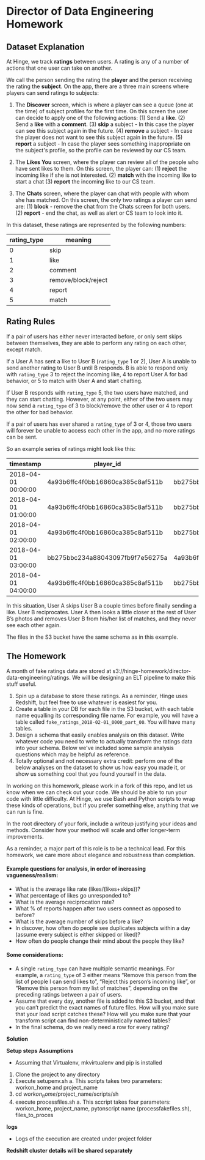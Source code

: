 # Director of Data Engineering Homework

## Dataset Explanation
At Hinge, we track **ratings** between users. A rating is any of a number of actions that one user can take on another. 

We call the person sending the rating the **player** and the person receiving the rating the **subject**. On the app, there are a three main screens where players can send ratings to subjects:

1. The **Discover** screen, which is where a player can see a queue (one at the time) of subject profiles for the first time. On this screen the user can decide to apply one of the following actions:
	(1) Send a **like**.
	(2) Send a **like** with a **comment**.
	(3) **skip** a subject - In this case the player can see this subject again in the future. 
	(4) **remove** a subject - In case the player does not want to see this subject again in the future. 
	(5) **report** a subject - In case the player sees something inappropriate on the subject's profile, so the profile can be reviewed by our CS team.

2. The **Likes You** screen, where the player can review all of the people who have sent likes to them. On this screen, the player can:
	(1) **reject** the incoming like if she is not interested. 
	(2) **match** with the incoming like to start a chat 
	(3) **report** the incoming like to our CS team.

3. The **Chats** screen, where the player can chat with people with whom she has matched. On this screen, the only two ratings a player can send are:
	(1) **block** - remove the chat from the Chats screen for both users.
	(2) **report** - end the chat, as well as alert or CS team to look into it.

In this dataset, these ratings are represented by the following numbers:

| rating_type | meaning                           |
|-------------|-----------------------------------|
| 0           | skip                              |
| 1           | like                              |
| 2           | comment                           |
| 3           | remove/block/reject               |
| 4           | report                            |
| 5           | match                             |

 
## Rating Rules 
If a pair of users has either never interacted before, or only sent skips between themselves, they are able to perform any rating on each other, except match.

If a User A has sent a like to User B (`rating_type` 1 or 2), User A is unable to send another rating to User B until B responds. B is able to respond only with `rating_type` 3 to reject the incoming like, 4 to report User A for bad behavior, or 5 to match with User A and start chatting.

If User B responds with `rating_type` 5, the two users have matched, and they can start chatting. However, at any point, either of the two users may now send a `rating_type` of 3 to block/remove the other user or 4 to report the other for bad behavior.

If a pair of users has ever shared a `rating_type` of 3 or 4, those two users will forever be unable to access each other in the app, and no more ratings can be sent.

So an example series of ratings might look like this:

| timestamp           | player_id                        | subject_id                       | rating_type |
|---------------------|----------------------------------|----------------------------------|-------------|
| 2018-04-01 00:00:00 | 4a93b6ffc4f0bb16860ca385c8af511b | bb275bbc234a88043097fb9f7e56275a | 0           |
| 2018-04-01 01:00:00 | 4a93b6ffc4f0bb16860ca385c8af511b | bb275bbc234a88043097fb9f7e56275a | 0           |
| 2018-04-01 02:00:00 | 4a93b6ffc4f0bb16860ca385c8af511b | bb275bbc234a88043097fb9f7e56275a | 1           |
| 2018-04-01 03:00:00 | bb275bbc234a88043097fb9f7e56275a | 4a93b6ffc4f0bb16860ca385c8af511b | 5           |
| 2018-04-01 04:00:00 | 4a93b6ffc4f0bb16860ca385c8af511b | bb275bbc234a88043097fb9f7e56275a | 3           |

In this situation, User A skips User B a couple times before finally sending a like. User B reciprocates. User A then looks a little closer at the rest of User B’s photos and removes User B from his/her list of matches, and they never see each other again. 

The files in the S3 bucket have the same schema as in this example.

## The Homework
A month of fake ratings data are stored at s3://hinge-homework/director-data-engineering/ratings. We will be designing an ELT pipeline to make this stuff useful.

1. Spin up a database to store these ratings. As a reminder, Hinge uses Redshift, but feel free to use whatever is easiest for you.
2. Create a table in your DB for each file in the S3 bucket, with each table name equalling its corresponding file name. For example, you will have a table called `fake_ratings_2018-02-01_0000_part_00`. You will have many tables.
3. Design a schema that easily enables analysis on this dataset. Write whatever code you need to write to actually transform the ratings data into your schema. Below we've included some sample analysis questions which may be helpful as reference.
4. Totally optional and not necessary extra credit: perform one of the below analyses on the dataset to show us how easy you made it, or show us something cool that you found yourself in the data.

In working on this homework, please work in a fork of this repo, and let us know when we can check out your code. We should be able to run your code with little difficulty. At Hinge, we use Bash and Python scripts to wrap these kinds of operations, but if you prefer something else, anything that we can run is fine. 

In the root directory of your fork, include a writeup justifying your ideas and methods. Consider how your method will scale and offer longer-term improvements.

As a reminder, a major part of this role is to be a technical lead. For this homework, we care more about elegance and robustness than completion.

#### Example questions for analysis, in order of increasing vagueness/realism:
* What is the average like rate (likes/(likes+skips))?
* What percentage of likes go unresponded to?
* What is the average reciprocation rate?
* What % of reports happen after two users connect as opposed to before?
* What is the average number of skips before a like?
* In discover, how often do people see duplicates subjects within a day (assume every subject is either skipped or liked)?
* How often do people change their mind about the people they like?

#### Some considerations:
* A single `rating_type` can have multiple semantic meanings. For example, a `rating_type` of 3 either means “Remove this person from the list of people I can send likes to”, “Reject this person’s incoming like”, or “Remove this person from my list of matches”, depending on the preceding ratings between a pair of users. 
* Assume that every day, another file is added to this S3 bucket, and that you can’t predict the exact names of future files. How will you make sure that your load script catches these? How will you make sure that your transform script can find non-deterministically named tables?
* In the final schema, do we really need a row for every rating?

**Solution**

**Setup steps**
**Assumptions**
* Assuming that Virtualenv, mkvirtualenv and pip is installed
1. Clone the project to any directory
2. Execute setupenv.sh
	a. This scripts takes two parameters: workon_home and project_name
3. cd $workon_home/$project_name/scripts/sh
4. execute processfiles.sh
	a. This sccript takes four parameters:  workon_home, project_name, pytonscript name (processfakefiles.sh), files_to_proces
	
**logs**
* Logs of the execution are created under project folder

**Redshift cluster details will be shared separately**


